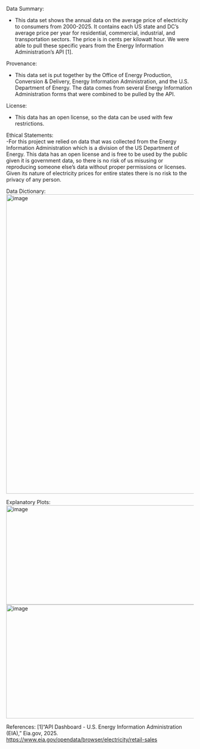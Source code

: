 Data Summary:<br>
- This data set shows the annual data on the average price of electricity to consumers from 2000-2025. It contains each US state and DC’s average price per year for residential, commercial, industrial, and transportation sectors. The price is in cents per kilowatt hour. We were able to pull these specific years from the Energy Information Administration’s API [1].

Provenance:<br>
- This data set is put together by the Office of Energy Production, Conversion & Delivery, Energy Information Administration, and the U.S. Department of Energy. The data comes from several Energy Information Administration forms that were combined to be pulled by the API.

License:<br>
- This data has an open license, so the data can be used with few restrictions.

Ethical Statements:<br>
-For this project we relied on data that was collected from the Energy Information Administration which is a division of the US Department of Energy. This data has an open license and is free to be used by the public given it is government data, so there is no risk of us misusing or reproducing someone else’s data without proper permissions or licenses. Given its nature of electricity prices for entire states there is no risk to the privacy of any person.

Data Dictionary:<br>
<img width="947" height="802" alt="image" src="https://github.com/user-attachments/assets/8a479862-9344-47b6-b960-87593da4cd63" />

Explanatory Plots:<br>
<img width="509" height="266" alt="image" src="https://github.com/user-attachments/assets/16d2cebf-3022-4bfd-b398-f36b70a76500" />
<img width="578" height="305" alt="image" src="https://github.com/user-attachments/assets/55583d47-aeb2-4b38-b282-f0464ba36f1a" />

References:
[1]“API Dashboard - U.S. Energy Information Administration (EIA),” Eia.gov, 2025. https://www.eia.gov/opendata/browser/electricity/retail-sales






